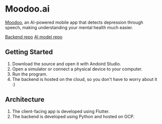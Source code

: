 # Moodoo.ai

[Moodoo](https://www.youtube.com/watch?v=q_CEfsoXB70), an AI-powered mobile app that detects depression through speech, making understanding your mental health much easier.

[Backend repo](https://github.com/zhangxinyi0106/Solution-Challenge-2021-Backend)
[AI model repo](https://github.com/zhangxinyi0106/Solution-Challenge-2021-AI)

## Getting Started

1. Download the source and open it with Andoird Studio. 
2. Open a simulator or connect a physical device to your computer.
3. Run the program.
4. The backend is hosted on the cloud, so you don't have to worry about it :)

## Architecture

1. The client-facing app is developed using Flutter.
2. The backend is developed using Python and hosted on GCP.

